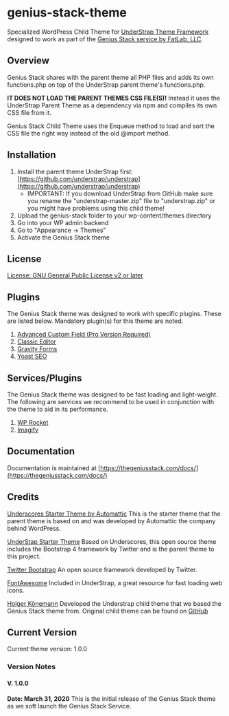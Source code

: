 # genius-stack-theme
Specialized WordPress Child Theme for [UnderStrap Theme Framework](https://github.com/understrap/understrap) designed to work as part of the [Genius Stack service by FatLab, LLC](https://thegeniusstack.com/).

## Overview
Genius Stack shares with the parent theme all PHP files and adds its own functions.php on top of the UnderStrap parent theme's functions.php.

**IT DOES NOT LOAD THE PARENT THEMES CSS FILE(S)!** Instead it uses the UnderStrap Parent Theme as a dependency via npm and compiles its own CSS file from it.

Genius Stack Child Theme uses the Enqueue method to load and sort the CSS file the right way instead of the old @import method.

## Installation
1. Install the parent theme UnderStrap first: [https://github.com/understrap/understrap](https://github.com/understrap/understrap)
   - IMPORTANT: If you download UnderStrap from GitHub make sure you rename the "understrap-master.zip" file to "understrap.zip" or you might have problems using this child theme!
2. Upload the genius-stack folder to your wp-content/themes directory
3. Go into your WP admin backend 
4. Go to "Appearance -> Themes"
5. Activate the Genius Stack theme

## License
[License: GNU General Public License v2 or later](http://www.gnu.org/licenses/gpl-2.0.html)

## Plugins
The Genius Stack theme was designed to work with specific plugins. These are listed below. Mandatory plugin(s) for this theme are noted.
1. [Advanced Custom Field (Pro Version Required)](https://www.advancedcustomfields.com/pro/)
2. [Classic Editor](https://wordpress.org/plugins/classic-editor/) 
3. [Gravity Forms](https://www.gravityforms.com/) 
4. [Yoast SEO](https://wordpress.org/plugins/wordpress-seo/) 

## Services/Plugins
The Genius Stack theme was designed to be fast loading and light-weight. The following are services we recommend to be used in conjunction with the theme to aid in its performance.
1. [WP Rocket](https://wp-rocket.me/)
2. [Imagify](https://wp-rocket.me/)

## Documentation
Documentation is maintained at [https://thegeniusstack.com/docs/](https://thegeniusstack.com/docs/)

## Credits
[Underscores Starter Theme by Automattic](https://underscores.me/)
This is the starter theme that the parent theme is based on and was developed by Automattic the company behind WordPress.

[UnderStap Starter Theme](https://understrap.com/)
Based on Underscores, this open source theme includes the Bootstrap 4 framework by Twitter and is the parent theme to this project.

[Twitter Bootstrap](https://getbootstrap.com/)
An open source framework developed by Twitter.

[FontAwesome](https://fontawesome.com/)
Included in UnderStrap, a great resource for fast loading web icons.

[Holger Könemann](https://www.holgerkoenemann.de/)
Developed the Understrap child theme that we based the Genius Stack theme from. Original child theme can be found on [GitHub](https://github.com/understrap/understrap-child)


## Current Version
Current theme version: 1.0.0

### Version Notes

#### V. 1.0.0
**Date: March 31, 2020**
This is the initial release of the Genius Stack theme as we soft launch the Genius Stack Service. 